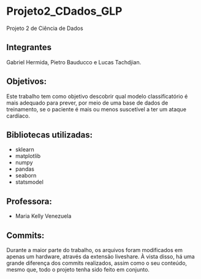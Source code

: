 # Projeto2_CDados_GLP

Projeto 2 de Ciência de Dados

## Integrantes
 Gabriel Hermida, Pietro Bauducco e Lucas Tachdjian.

## Objetivos:
Este trabalho tem como objetivo descobrir qual modelo classificatório é mais adequado para prever, por meio de uma base de dados de treinamento, se o paciente é mais ou menos suscetível a ter um ataque cardíaco.

## Bibliotecas utilizadas:
- sklearn
- matplotlib
- numpy
- pandas 
- seaborn
- statsmodel


## Professora:
- Maria Kelly Venezuela

## Commits:
 Durante a maior parte do trabalho, os arquivos foram modificados em apenas um hardware, através da extensão liveshare. À vista disso, há uma grande diferença dos commits realizados, assim como o seu conteúdo, mesmo que, todo o projeto tenha sido feito em conjunto.
